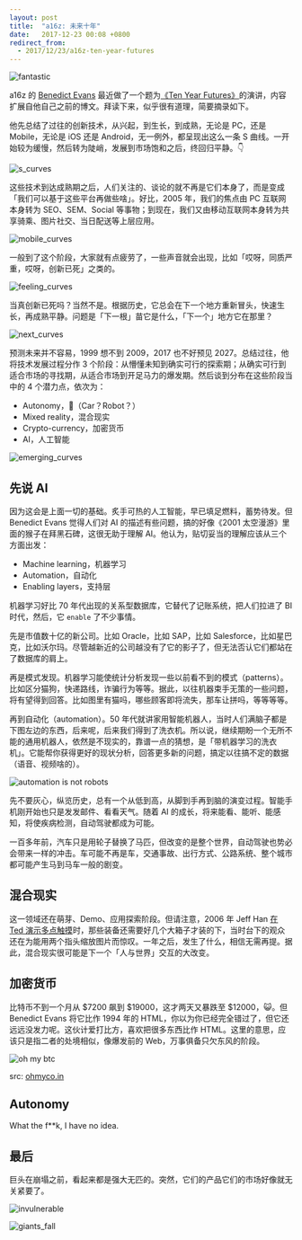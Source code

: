 ```yaml
---
layout: post
title:  "a16z: 未来十年"
date:   2017-12-23 00:08 +0800
redirect_from:
  - 2017/12/23/a16z-ten-year-futures
---
```


 

![fantastic](/files/2017/12/22/fantastic.png)

a16z 的 [Benedict Evans](https://www.ben-evans.com/) 最近做了一个题为[《Ten Year Futures》](https://www.ben-evans.com/benedictevans/2017/11/29/presentation-ten-year-futures)的演讲，内容扩展自他自己之前的博文。拜读下来，似乎很有道理，简要摘录如下。

他先总结了过往的创新技术，从兴起，到生长，到成熟，无论是 PC，还是 Mobile，无论是 iOS 还是 Android，无一例外，都呈现出这么一条 S 曲线。一开始较为缓慢，然后转为陡峭，发展到市场饱和之后，终回归平静。👇

![s_curves](/files/2017/12/22/s_curves.jpg)

这些技术到达成熟期之后，人们关注的、谈论的就不再是它们本身了，而是变成「我们可以基于这些平台再做些啥」。好比，2005 年，我们的焦点由 PC 互联网本身转为 SEO、SEM、Social 等事物；到现在，我们又由移动互联网本身转为共享骑乘、图片社交、当日配送等上层应用。

![mobile_curves](/files/2017/12/22/mobile_curves.jpg)

一般到了这个阶段，大家就有点疲劳了，一些声音就会出现，比如「哎呀，同质严重，哎呀，创新已死」之类的。

![feeling_curves](/files/2017/12/22/feeling_curves.jpg)

当真创新已死吗？当然不是。根据历史，它总会在下一个地方重新冒头，快速生长，再成熟平静。问题是「下一根」苗它是什么，「下一个」地方它在那里？

![next_curves](/files/2017/12/22/next_curves.jpg)

预测未来并不容易，1999 想不到 2009，2017 也不好预见 2027。总结过往，他将技术发展过程分作 3 个阶段：从懵懂未知到确实可行的探索期；从确实可行到适合市场的寻找期，从适合市场到开足马力的爆发期。然后谈到分布在这些阶段当中的 4 个潜力点，依次为：

- Autonomy，🤔️（Car？Robot？）
- Mixed reality，混合现实
- Crypto-currency，加密货币
- AI，人工智能

![emerging_curves](/files/2017/12/22/emerging_curves.jpg)

## 先说 AI

因为这会是上面一切的基础。炙手可热的人工智能，早已填足燃料，蓄势待发。但 Benedict Evans 觉得人们对 AI 的描述有些问题，搞的好像《2001 太空漫游》里面的猴子在拜黑石碑，这很无助于理解 AI。他认为，贴切妥当的理解应该从三个方面出发：

- Machine learning，机器学习
- Automation，自动化
- Enabling layers，支持层

机器学习好比 70 年代出现的关系型数据库，它替代了记账系统，把人们拉进了 BI 时代，然后，它 `enable` 了不少事情。

先是市值数十亿的新公司。比如 Oracle，比如 SAP，比如 Salesforce，比如星巴克，比如沃尔玛。尽管越新近的公司越没有了它的影子了，但无法否认它们都站在了数据库的肩上。

再是模式发现。机器学习能使统计分析发现一些以前看不到的模式（patterns）。比如区分猫狗，快递路线，诈骗行为等等。据此，以往机器束手无策的一些问题，将有望得到回答。比如图里有猫吗，哪些顾客即将流失，那车让拼吗，等等等等。

再到自动化（automation）。50 年代就讲家用智能机器人，当时人们满脑子都是下图左边的东西，后来呢，后来我们得到了洗衣机。所以说，继续期盼一个无所不能的通用机器人，依然是不现实的，靠谱一点的猜想，是「带机器学习的洗衣机」。它能帮你获得更好的现状分析，回答更多新的问题，搞定以往搞不定的数据（语音、视频啥的）。

![automation is not robots](/files/2017/12/22/not_robots.jpg)

先不要灰心，纵览历史，总有一个从低到高，从脚到手再到脑的演变过程。智能手机刚开始也只是发发邮件、看看天气。随着 AI 的成长，将来能看、能听、能感知，将使疾病检测，自动驾驶都成为可能。

一百多年前，汽车只是用轮子替换了马匹，但改变的是整个世界，自动驾驶也势必会带来一样的冲击。车可能不再是车，交通事故、出行方式、公路系统、整个城市都可能产生马到马车一般的剧变。

## 混合现实

这一领域还在萌芽、Demo、应用探索阶段。但请注意，2006 年 Jeff Han [在 Ted 演示多点触摸](https://www.ted.com/talks/jeff_han_demos_his_breakthrough_touchscreen)时，那些装备还需要好几个大箱子才装的下，当时台下的观众还在为能用两个指头缩放图片而惊叹。一年之后，发生了什么，相信无需再提。据此，混合现实很可能是下一个「人与世界」交互的大改变。

## 加密货币

比特币不到一个月从 $7200 飙到 $19000，这才两天又暴跌至 $12000，😺。但 Benedict Evans 将它比作 1994 年的 HTML，你以为你已经完全错过了，但它还远远没发力呢。这伙计爱打比方，喜欢把很多东西比作 HTML。这里的意思，应该只是指二者的处境相似，像爆发前的 Web，万事俱备只欠东风的阶段。

![oh my btc](/files/2017/12/22/ohmybtc.png)

<figcaption>src: <a href = "https://ohmyco.in/charts/#/gemini/BTC-USD">ohmyco.in</a></figcaption>

## Autonomy

What the f**k, I have no idea.

## 最后

巨头在崩塌之前，看起来都是强大无匹的。突然，它们的产品它们的市场好像就无关紧要了。

![invulnerable](/files/2017/12/22/vulnerable.jpg)

![giants_fall](/files/2017/12/22/giants_fall.jpg)
